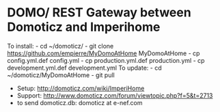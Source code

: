 DOMO/ REST Gateway between Domoticz and Imperihome
==================================================

  To install:
	- cd ~/domoticz/
	- git clone https://github.com/empierre/MyDomoAtHome MyDomoAtHome
	- cp config.yml.def config.yml
	- cp production.yml.def production.yml
	- cp development.yml.def development.yml
  To update:
	- cd ~/domoticz/MyDomoAtHome
	- git pull
  
  - Setup: http://domoticz.com/wiki/ImperiHome
  - Support: http://www.domoticz.com/forum/viewtopic.php?f=5&t=2713
  - to send domoticz.db: domoticz at e-nef.com


